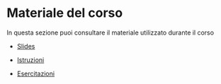 
# Materiale del corso

In questa sezione puoi consultare il materiale utilizzato durante il corso

* [Slides](./materiale/slides/index.md)

* [Istruzioni](./materiale/istruzioni/index.md)

* [Esercitazioni](./materiale/esercitazioni/index.md)
